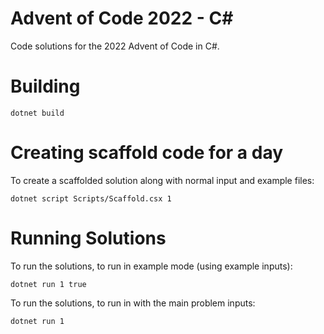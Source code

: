 # Advent of Code 2022 - C#

Code solutions for the 2022 Advent of Code in C#.

# Building

```
dotnet build
```

# Creating scaffold code for a day

To create a scaffolded solution along with normal input and example files:

```
dotnet script Scripts/Scaffold.csx 1
```

# Running Solutions

To run the solutions, to run in example mode (using example inputs):

```
dotnet run 1 true
```

To run the solutions, to run in with the main problem inputs:

```
dotnet run 1
```